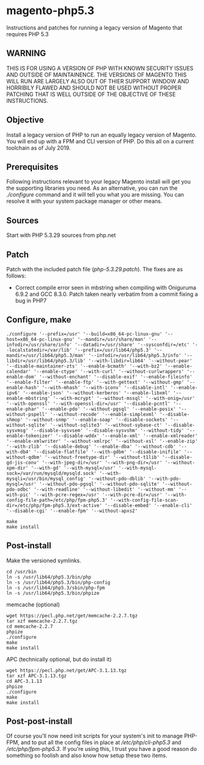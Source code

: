 # magento-php5.3
Instructions and patches for running a legacy version of Magento that requires PHP 5.3

## WARNING

THIS IS FOR USING A VERSION OF PHP WITH KNOWN SECURITY ISSUES AND OUTSIDE OF MAINTAINENCE. THE VERSIONS OF MAGENTO THIS WILL RUN ARE LARGELY ALSO OUT OF THIER SUPPORT WINDOW AND HORRIBILY FLAWED AND SHOULD NOT BE USED WITHOUT PROPER PATCHING THAT IS WELL OUTSIDE OF THE OBJECTIVE OF THESE INSTRUCTIONS.

## Objective

Install a legacy version of PHP to run an equally legacy version of Magento. You will end up with a FPM and CLI version of PHP. Do this all on a current toolchain as of July 2019.

## Prerequisites

Following instructions relevant to your legacy Magento install will get you the supporting libraries you need. As an alternative, you can run the _./configure_ command and it will tell you what you are missing. You can resolve it with your system package manager or other means.

## Sources

Start with PHP 5.3.29 sources from php.net

## Patch

Patch with the included patch file (_php-5.3.29.patch_). The fixes are as follows:

* Correct compile error seen in mbstring when compiling with Oniguruma 6.9.2 and GCC 8.3.0. Patch taken nearly verbatim from a commit fixing a bug in PHP7

## Configure, make

```
./configure '--prefix=/usr' '--build=x86_64-pc-linux-gnu' '--host=x86_64-pc-linux-gnu' '--mandir=/usr/share/man' '--infodir=/usr/share/info' '--datadir=/usr/share' '--sysconfdir=/etc' '--localstatedir=/var/lib' '--prefix=/usr/lib64/php5.3' '--mandir=/usr/lib64/php5.3/man' '--infodir=/usr/lib64/php5.3/info' '--libdir=/usr/lib64/php5.3/lib' '--with-libdir=lib64' '--without-pear' '--disable-maintainer-zts' '--enable-bcmath' '--with-bz2' '--enable-calendar' '--enable-ctype' '--with-curl' '--without-curlwrappers' '--enable-dom' '--without-enchant' '--disable-exif' '--enable-fileinfo' '--enable-filter' '--enable-ftp' '--with-gettext' '--without-gmp' '--enable-hash' '--with-mhash' '--with-iconv' '--disable-intl' '--enable-ipv6' '--enable-json' '--without-kerberos' '--enable-libxml' '--enable-mbstring' '--with-mcrypt' '--without-mssql' '--with-onig=/usr' '--with-openssl' '--with-openssl-dir=/usr' '--disable-pcntl' '--enable-phar' '--enable-pdo' '--without-pgsql' '--enable-posix' '--without-pspell' '--without-recode' '--enable-simplexml' '--disable-shmop' '--without-snmp' '--enable-soap' '--disable-sockets' '--without-sqlite' '--without-sqlite3' '--without-sybase-ct' '--disable-sysvmsg' '--disable-sysvsem' '--disable-sysvshm' '--without-tidy' '--enable-tokenizer' '--disable-wddx' '--enable-xml' '--enable-xmlreader' '--enable-xmlwriter' '--without-xmlrpc' '--without-xsl' '--enable-zip' '--with-zlib' '--disable-debug' '--enable-dba' '--without-cdb' '--with-db4' '--disable-flatfile' '--with-gdbm' '--disable-inifile' '--without-qdbm' '--without-freetype-dir' '--without-t1lib' '--disable-gd-jis-conv' '--with-jpeg-dir=/usr' '--with-png-dir=/usr' '--without-xpm-dir' '--with-gd' '--with-mysql=/usr' '--with-mysql-sock=/var/run/mysqld/mysqld.sock' '--with-mysqli=/usr/bin/mysql_config' '--without-pdo-dblib' '--with-pdo-mysql=/usr' '--without-pdo-pgsql' '--without-pdo-sqlite' '--without-pdo-odbc' '--with-readline' '--without-libedit' '--without-mm' '--with-pic' '--with-pcre-regex=/usr' '--with-pcre-dir=/usr' '--with-config-file-path=/etc/php/fpm-php5.3' '--with-config-file-scan-dir=/etc/php/fpm-php5.3/ext-active' '--disable-embed' '--enable-cli' '--disable-cgi' '--enable-fpm' '--without-apxs2'
```

```
make
make install
```

## Post-install

Make the versioned symlinks.

```
cd /usr/bin
ln -s /usr/lib64/php5.3/bin/php
ln -s /usr/lib64/php5.3/bin/php-config
ln -s /usr/lib64/php5.3/sbin/php-fpm
ln -s /usr/lib64/php5.3/bin/phpize
```

memcache (optional)

```
wget https://pecl.php.net/get/memcache-2.2.7.tgz
tar xzf memcache-2.2.7.tgz
cd memcache-2.2.7
phpize
./configure
make
make install
```

APC (technically optional, but do install it)

```
wget https://pecl.php.net/get/APC-3.1.13.tgz
tar xzf APC-3.1.13.tgz
cd APC-3.1.13
phpize
./configure
make
make install
```

## Post-post-install
Of course you'll now need init scripts for your system's init to manage PHP-FPM, and to put all the config files in place at _/etc/php/cli-php5.3_ and _/etc/php/fpm-php5.3_. If you're using this, I trust you have a good reason do something so foolish and also know how setup these two items.